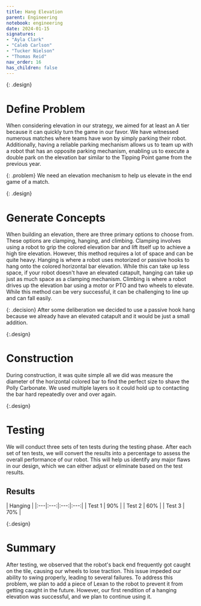 ```yaml
---
title: Hang Elevation
parent: Engineering
notebook: engineering
date: 2024-01-15
signatures:
- "Ayla Clark"
- "Caleb Carlson"
- "Tucker Nielson"
- "Thomas Reid"
nav_order: 16
has_children: false
---
```


{: .design}
# Define Problem

When considering elevation in our strategy, we aimed for at least an A tier because it can quickly turn the game in our favor. We have witnessed numerous matches where teams have won by simply parking their robot. Additionally, having a reliable parking mechanism allows us to team up with a robot that has an opposite parking mechanism, enabling us to execute a double park on the elevation bar similar to the Tipping Point game from the previous year.

{: .problem}
We need an elevation mechanism to help us elevate in the end game of a match. 

{: .design}
# Generate Concepts

When building an elevation, there are three primary options to choose from. These options are clamping, hanging, and climbing. Clamping involves using a robot to grip the colored elevation bar and lift itself up to achieve a high tire elevation. However, this method requires a lot of space and can be quite heavy. Hanging is where a robot uses motorized or passive hooks to hang onto the colored horizontal bar elevation. While this can take up less space, if your robot doesn't have an elevated catapult, hanging can take up just as much space as a clamping mechanism. Climbing is where a robot drives up the elevation bar using a motor or PTO and two wheels to elevate. While this method can be very successful, it can be challenging to line up and can fall easily.

{: .decision} 
After some deliberation we decided to use a passive hook hang because we already have an elevated catapult and it would be just a small addition.  

{:.design}
# Construction

During construction, it was quite simple all we did was measure the diameter of the horizontal colored bar to find the perfect size to shave the Polly Carbonate. We used multiple layers so it could hold up to contacting the bar hard repeatedly over and over again. 

{:.design}
# Testing

We will conduct three sets of ten tests during the testing phase. After each set of ten tests, we will convert the results into a percentage to assess the overall performance of our robot. This will help us identify any major flaws in our design, which we can either adjust or eliminate based on the test results.

## Results 

| Hanging |
|:---|:---:|:---:|:---:|
| Test 1 | 90% |
| Test 2 | 60% | 
| Test 3 | 70% |

{:.design}
# Summary 

After testing, we observed that the robot's back end frequently got caught on the tile, causing our wheels to lose traction. This issue impeded our ability to swing properly, leading to several failures. To address this problem, we plan to add a piece of Lexan to the robot to prevent it from getting caught in the future. However, our first rendition of a hanging elevation was successful, and we plan to continue using it.